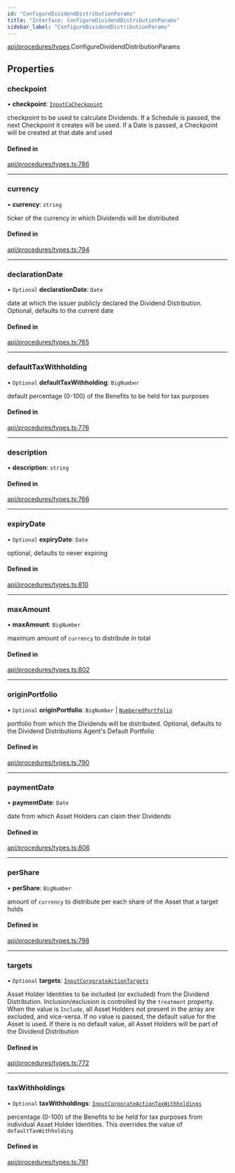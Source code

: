 ```yaml
---
id: "ConfigureDividendDistributionParams"
title: "Interface: ConfigureDividendDistributionParams"
sidebar_label: "ConfigureDividendDistributionParams"
---
```


[api/procedures/types](../../../../../modules/API/Procedures/Types/Types.md).ConfigureDividendDistributionParams

## Properties

### checkpoint

• **checkpoint**: [`InputCaCheckpoint`](../../../../../modules/API/Entities/Asset/Fungible/Checkpoints/Types/Types.md#inputcacheckpoint)

checkpoint to be used to calculate Dividends. If a Schedule is passed, the next Checkpoint it creates will be used.
  If a Date is passed, a Checkpoint will be created at that date and used

#### Defined in

[api/procedures/types.ts:786](https://github.com/PolymeshAssociation/polymesh-sdk/blob/d4e2c127f/src/api/procedures/types.ts#L786)

___

### currency

• **currency**: `string`

ticker of the currency in which Dividends will be distributed

#### Defined in

[api/procedures/types.ts:794](https://github.com/PolymeshAssociation/polymesh-sdk/blob/d4e2c127f/src/api/procedures/types.ts#L794)

___

### declarationDate

• `Optional` **declarationDate**: `Date`

date at which the issuer publicly declared the Dividend Distribution. Optional, defaults to the current date

#### Defined in

[api/procedures/types.ts:765](https://github.com/PolymeshAssociation/polymesh-sdk/blob/d4e2c127f/src/api/procedures/types.ts#L765)

___

### defaultTaxWithholding

• `Optional` **defaultTaxWithholding**: `BigNumber`

default percentage (0-100) of the Benefits to be held for tax purposes

#### Defined in

[api/procedures/types.ts:776](https://github.com/PolymeshAssociation/polymesh-sdk/blob/d4e2c127f/src/api/procedures/types.ts#L776)

___

### description

• **description**: `string`

#### Defined in

[api/procedures/types.ts:766](https://github.com/PolymeshAssociation/polymesh-sdk/blob/d4e2c127f/src/api/procedures/types.ts#L766)

___

### expiryDate

• `Optional` **expiryDate**: `Date`

optional, defaults to never expiring

#### Defined in

[api/procedures/types.ts:810](https://github.com/PolymeshAssociation/polymesh-sdk/blob/d4e2c127f/src/api/procedures/types.ts#L810)

___

### maxAmount

• **maxAmount**: `BigNumber`

maximum amount of `currency` to distribute in total

#### Defined in

[api/procedures/types.ts:802](https://github.com/PolymeshAssociation/polymesh-sdk/blob/d4e2c127f/src/api/procedures/types.ts#L802)

___

### originPortfolio

• `Optional` **originPortfolio**: `BigNumber` \| [`NumberedPortfolio`](../../../../../classes/API/Entities/NumberedPortfolio/NumberedPortfolio.md)

portfolio from which the Dividends will be distributed. Optional, defaults to the Dividend Distributions Agent's Default Portfolio

#### Defined in

[api/procedures/types.ts:790](https://github.com/PolymeshAssociation/polymesh-sdk/blob/d4e2c127f/src/api/procedures/types.ts#L790)

___

### paymentDate

• **paymentDate**: `Date`

date from which Asset Holders can claim their Dividends

#### Defined in

[api/procedures/types.ts:806](https://github.com/PolymeshAssociation/polymesh-sdk/blob/d4e2c127f/src/api/procedures/types.ts#L806)

___

### perShare

• **perShare**: `BigNumber`

amount of `currency` to distribute per each share of the Asset that a target holds

#### Defined in

[api/procedures/types.ts:798](https://github.com/PolymeshAssociation/polymesh-sdk/blob/d4e2c127f/src/api/procedures/types.ts#L798)

___

### targets

• `Optional` **targets**: [`InputCorporateActionTargets`](../../../../../modules/Types/Types.md#inputcorporateactiontargets)

Asset Holder Identities to be included (or excluded) from the Dividend Distribution. Inclusion/exclusion is controlled by the `treatment`
  property. When the value is `Include`, all Asset Holders not present in the array are excluded, and vice-versa. If no value is passed,
  the default value for the Asset is used. If there is no default value, all Asset Holders will be part of the Dividend Distribution

#### Defined in

[api/procedures/types.ts:772](https://github.com/PolymeshAssociation/polymesh-sdk/blob/d4e2c127f/src/api/procedures/types.ts#L772)

___

### taxWithholdings

• `Optional` **taxWithholdings**: [`InputCorporateActionTaxWithholdings`](../../../../../modules/Types/Types.md#inputcorporateactiontaxwithholdings)

percentage (0-100) of the Benefits to be held for tax purposes from individual Asset Holder Identities.
  This overrides the value of `defaultTaxWithholding`

#### Defined in

[api/procedures/types.ts:781](https://github.com/PolymeshAssociation/polymesh-sdk/blob/d4e2c127f/src/api/procedures/types.ts#L781)
